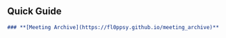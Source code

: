 ## Quick Guide
```markdown
### **[Meeting Archive](https://fl0ppsy.github.io/meeting_archive)**
```
